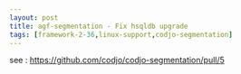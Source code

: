 ```yaml
---
layout: post
title: agf-segmentation - Fix hsqldb upgrade
tags: [framework-2-36,linux-support,codjo-segmentation]
---
```


see : https://github.com/codjo/codjo-segmentation/pull/5
